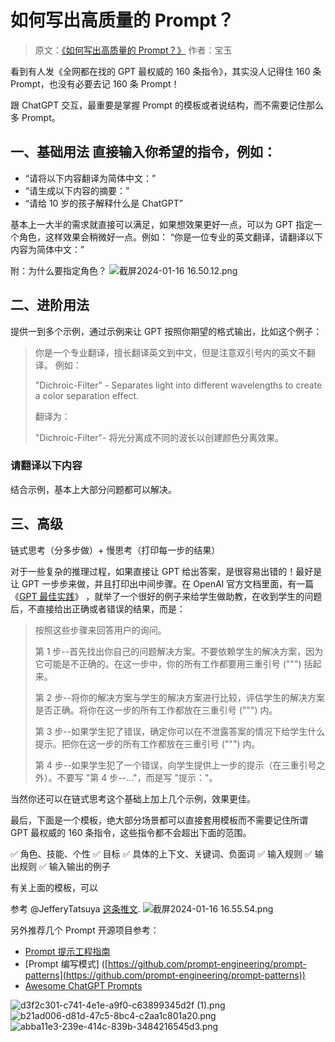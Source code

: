 # 如何写出高质量的 Prompt？
>原文：[《如何写出高质量的 Prompt？》](https://baoyu.io/blog/prompt-engineering/how-to-write-high-quality-prompt)
>作者：宝玉

看到有人发《全网都在找的 GPT 最权威的 160 条指令》，其实没人记得住 160 条 Prompt，也没有必要去记 160 条 Prompt！

跟 ChatGPT 交互，最重要是掌握 Prompt 的模板或者说结构，而不需要记住那么多 Prompt。

## 一、基础用法 直接输入你希望的指令，例如：

-   “请将以下内容翻译为简体中文：”
-   “请生成以下内容的摘要：”
-   “请给 10 岁的孩子解释什么是 ChatGPT”

基本上一大半的需求就直接可以满足，如果想效果更好一点，可以为 GPT 指定一个角色，这样效果会稍微好一点。例如： “你是一位专业的英文翻译，请翻译以下内容为简体中文：”

附：为什么要指定角色？
![截屏2024-01-16 16.50.12.png](https://raw.gitcode.com/lovinpanda/TheRoadtoAI/attachment/uploads/c55b3a21-843d-42d1-86a1-f93fbc8a246d/截屏2024-01-16_16.50.12.png '截屏2024-01-16 16.50.12.png')

## 二、进阶用法

提供一到多个示例，通过示例来让 GPT 按照你期望的格式输出，比如这个例子：

> 你是一个专业翻译，擅长翻译英文到中文，但是注意双引号内的英文不翻译。 例如：
> 
> "Dichroic-Filter" - Separates light into different wavelengths to create a color separation effect.
> 
> 翻译为：
> 
> "Dichroic-Filter"- 将光分离成不同的波长以创建颜色分离效果。

### 请翻译以下内容

结合示例，基本上大部分问题都可以解决。

## 三、高级

链式思考（分多步做）+ 慢思考（打印每一步的结果）

对于一些复杂的推理过程，如果直接让 GPT 给出答案，是很容易出错的！最好是让 GPT 一步步来做，并且打印出中间步骤。在 OpenAI 官方文档里面，有一篇《[GPT 最佳实践](https://platform.openai.com/docs/guides/gpt-best-practices/tactic-instruct-the-model-to-work-out-its-own-solution-before-rushing-to-a-conclusion)》 ，就举了一个很好的例子来给学生做助教，在收到学生的问题后，不直接给出正确或者错误的结果，而是：

> 按照这些步骤来回答用户的询问。
> 
> 第 1 步--首先找出你自己的问题解决方案。不要依赖学生的解决方案，因为它可能是不正确的。在这一步中，你的所有工作都要用三重引号 (""") 括起来。
> 
> 第 2 步--将你的解决方案与学生的解决方案进行比较，评估学生的解决方案是否正确。将你在这一步的所有工作都放在三重引号 (""") 内。
> 
> 第 3 步--如果学生犯了错误，确定你可以在不泄露答案的情况下给学生什么提示。把你在这一步的所有工作都放在三重引号 (""") 内。
> 
> 第 4 步--如果学生犯了一个错误，向学生提供上一步的提示（在三重引号之外）。不要写 "第 4 步--..."，而是写 "提示："。

当然你还可以在链式思考这个基础上加上几个示例，效果更佳。

最后，下面是一个模板，绝大部分场景都可以直接套用模板而不需要记住所谓 GPT 最权威的 160 条指令，这些指令都不会超出下面的范围。

✅ 角色、技能、个性 ✅ 目标 ✅ 具体的上下文、关键词、负面词 ✅ 输入规则 ✅ 输出规则 ✅ 输入输出的例子

有关上面的模板，可以

参考 @JefferyTatsuya [这条推文](https://twitter.com/JefferyTatsuya/status/1670204872711630848).
![截屏2024-01-16 16.55.54.png](https://raw.gitcode.com/lovinpanda/TheRoadtoAI/attachment/uploads/167385b8-9699-423c-86ea-5e458e55134b/截屏2024-01-16_16.55.54.png '截屏2024-01-16 16.55.54.png')

另外推荐几个 Prompt 开源项目参考：

-   [Prompt 提示工程指南](https://promptingguide.ai/zh)
-   \[Prompt 编写模式\] ([https://github.com/prompt-engineering/prompt-patterns](https://github.com/prompt-engineering/prompt-patterns))
-   [Awesome ChatGPT Prompts](https://github.com/PlexPt/awesome-chatgpt-prompts-zh)

![d3f2c301-c741-4e1e-a9f0-c63899345d2f (1).png](https://raw.gitcode.com/lovinpanda/TheRoadtoAI/attachment/uploads/756d3e35-4cb5-480b-afb9-6bf54424ada3/d3f2c301-c741-4e1e-a9f0-c63899345d2f__1_.png 'd3f2c301-c741-4e1e-a9f0-c63899345d2f (1).png')
![b21ad006-d81d-47c5-8bc4-c2aa1c801a20.png](https://raw.gitcode.com/lovinpanda/TheRoadtoAI/attachment/uploads/467097af-83dd-4944-a45b-04bb50193155/b21ad006-d81d-47c5-8bc4-c2aa1c801a20.png 'b21ad006-d81d-47c5-8bc4-c2aa1c801a20.png')
![abba11e3-239e-414c-839b-3484216545d3.png](https://raw.gitcode.com/lovinpanda/TheRoadtoAI/attachment/uploads/97082f5b-4d7c-49fa-a03b-c5dd765b9afb/abba11e3-239e-414c-839b-3484216545d3.png 'abba11e3-239e-414c-839b-3484216545d3.png')


